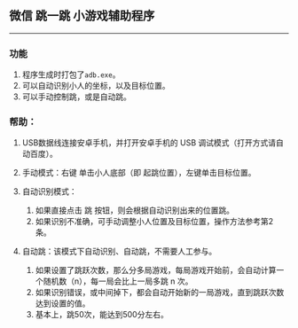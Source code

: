 ## 微信 跳一跳 小游戏辅助程序

---

### 功能
1. 程序生成时打包了`adb.exe`。
2. 可以自动识别小人的坐标，以及目标位置。
3. 可以手动控制跳，或是自动跳。


### 帮助：

1. USB数据线连接安卓手机，并打开安卓手机的 USB 调试模式（打开方式请自动百度）。

2. 手动模式：右键 单击小人底部（即 起跳位置），左键单击目标位置。

3. 自动识别模式：
    1. 如果直接点击 跳 按钮，则会根据自动识别出来的位置跳。
    2. 如果识别不准确，可手动调整小人位置及目标位置，操作方法参考第2条。

4. 自动跳：该模式下自动识别、自动跳，不需要人工参与。
    1. 如果设置了跳跃次数，那么分多局游戏，每局游戏开始前，会自动计算一个随机数（n），每一局会比上一局多跳 n 次。
    2. 如果识别错误，或中间掉下，都会自动开始新的一局游戏，直到跳跃次数达到设置的值。
    3. 基本上，跳50次，能达到500分左右。
